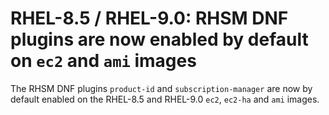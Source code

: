 # RHEL-8.5 / RHEL-9.0: RHSM DNF plugins are now enabled by default on `ec2` and `ami` images

The RHSM DNF plugins `product-id` and `subscription-manager` are now by default enabled
on the RHEL-8.5 and RHEL-9.0 `ec2`, `ec2-ha` and `ami` images.
